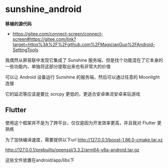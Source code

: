 # sunshine_android

**移植的源代码**

- https://gitee.com/connect-screen/connect-screen#https://gitee.com/link?target=https%3A%2F%2Fgithub.com%2FMagicianGuo%2FAndroid-SettingTools

我偶然从屏易联中发现它集成了 Sunshine 服务端，但是找个功能混在了它本身的一些功能内，单独将这部分提取出来也有非常大的价值

可以让 Android 设备运行 Sunshine 的服务端，然后可以通过任意的 Moonlight 连接

它的延迟等应该是要比 scrcpy 更低的，更适合安卓串流安卓来玩游戏

## Flutter

使用这个框架并不是为了跨平台，仅仅是因为开发效率更高，并且我对 Flutter 更熟练



为了加快编译速度，需要提供以下url
http://127.0.0.1/boost-1.86.0-cmake.tar.xz

http://127.0.0.1/prebuilts/openssl/3.3.2/arm64-v8a-android.tar.gz


这些文件放置在android/app/libs下